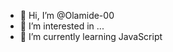 - 👋 Hi, I’m @Olamide-00
- 👀 I’m interested in ...
- 🌱 I’m currently learning JavaScript 
<!---
Olamide-00/Olamide-00 is a ✨ special ✨ repository because its `README.md` (this file) appears on your GitHub profile.
You can click the Preview link to take a look at your changes.
--->
